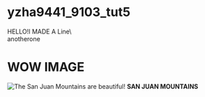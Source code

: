 # yzha9441_9103_tut5

HELLO!I MADE A Line\   
anotherone

# WOW IMAGE

![The San Juan Mountains are beautiful!](/assets/shiprock.avif "San Juan Mountains")
**SAN JUAN MOUNTAINS**